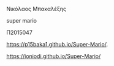 Νικόλαος Μπακαλέξης

super mario 

Π2015047

https://p15baka1.github.io/Super-Mario/.

https://ioniodi.github.io/Super-Mario/
